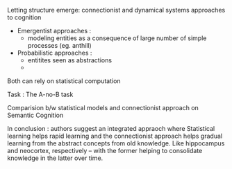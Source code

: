 
Letting structure emerge: connectionist and dynamical systems approaches to cognition

* Emergentist approaches :
  - modeling entities as a consequence of large number of simple processes (eg. anthill)
* Probabilistic approaches :
  - entitites seen as abstractions
  - 
Both can rely on statistical computation

Task : The A-no-B task

Comparision b/w statistical models and connectionist approach on Semantic Cognition

In conclusion : authors suggest an integrated appraoch where Statistical learning helps rapid learning and the connectionist approach helps gradual learning from the abstract concepts from old knowledge. Like hippocampus and neocortex, respectively – with the former helping to consolidate knowledge in the latter over time.
